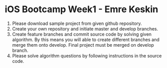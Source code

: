 # iOS Bootcamp Week1 - Emre Keskin

1. Please download sample project from given github repository.
2. Create your own repository and initiate master and develop branches. 
3. Create feature branches and commit source code by solving given algorithm. By this means you will able to create different branches and merge them onto develop. Final project must be merged on develop branch. 
4. Please solve algorithm questions by following instructions in the source code.
 
